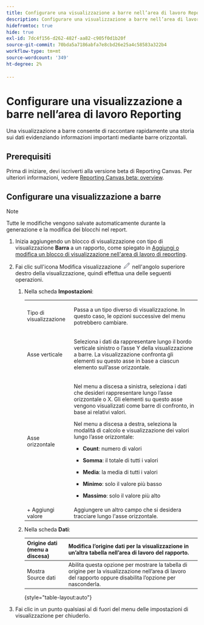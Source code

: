 ```yaml
---
title: Configurare una visualizzazione a barre nell’area di lavoro Reporting
description: Configurare una visualizzazione a barre nell’area di lavoro Reporting
hidefromtoc: true
hide: true
exl-id: 7dc4f156-d262-482f-aa82-c905f0d1b20f
source-git-commit: 70bda5a7186abfa7e8cbd26e25a4c58583a322b4
workflow-type: tm+mt
source-wordcount: '349'
ht-degree: 2%

---
```


# Configurare una visualizzazione a barre nell’area di lavoro Reporting

Una visualizzazione a barre consente di raccontare rapidamente una storia sui dati evidenziando informazioni importanti mediante barre orizzontali.

## Prerequisiti

Prima di iniziare, devi iscriverti alla versione beta di Reporting Canvas. Per ulteriori informazioni, vedere [Reporting Canvas beta: overview](/help/quicksilver/product-announcements/betas/canvas-dashboards-beta/reporting-canvas-beta-overview.md).

## Configurare una visualizzazione a barre

>[!NOTE]
>
>Tutte le modifiche vengono salvate automaticamente durante la generazione e la modifica dei blocchi nel report.

1. Inizia aggiungendo un blocco di visualizzazione con tipo di visualizzazione **Barra** a un rapporto, come spiegato in [Aggiungi o modifica un blocco di visualizzazione nell&#39;area di lavoro di reporting](../../../reports-and-dashboards/reporting-canvas/visualization-blocks/add-or-edit-report-visualization.md).

1. Fai clic sull&#39;icona Modifica visualizzazione ![Icona Modifica](assets/edit-icon.png) nell&#39;angolo superiore destro della visualizzazione, quindi effettua una delle seguenti operazioni.

   1. Nella scheda **Impostazioni**:

      <table style="table-layout:auto">
       <col>
       <col>
       <tbody>
        <tr>
         <td role="rowheader">Tipo di visualizzazione</td>
         <td><p>Passa a un tipo diverso di visualizzazione. In questo caso, le opzioni successive del menu potrebbero cambiare.</p></td>
        </tr>
        <tr>
         <td role="rowheader">Asse verticale</td>
         <td><p>Seleziona i dati da rappresentare lungo il bordo verticale sinistro o l’asse Y della visualizzazione a barre. La visualizzazione confronta gli elementi su questo asse in base a ciascun elemento sull’asse orizzontale.</p></td>
        </tr>
        <tr>
         <td role="rowheader">Asse orizzontale</td>
         <td><p>Nel menu a discesa a sinistra, seleziona i dati che desideri rappresentare lungo l’asse orizzontale o X. Gli elementi su questo asse vengono visualizzati come barre di confronto, in base ai relativi valori.</p><p>Nel menu a discesa a destra, seleziona la modalità di calcolo e visualizzazione dei valori lungo l’asse orizzontale:</p>
          <ul>
           <li><p><b>Count</b>: numero di valori</p></li>
           <li><p><b>Somma</b>: il totale di tutti i valori </p></li>
           <li><p><b>Media</b>: la media di tutti i valori</p></li>
           <li><p><b>Minimo</b>: solo il valore più basso</p></li>
           <li><p><b>Massimo</b>: solo il valore più alto</p></li>
          </ul></td>
        </tr>
        <tr>
         <td role="rowheader">+ Aggiungi valore</td>
         <td>Aggiungere un altro campo che si desidera tracciare lungo l'asse orizzontale.</td>
        </tr>
       </tbody>
      </table>

   1. Nella scheda **Dati**:

      | Origine dati (menu a discesa) | Modifica l’origine dati per la visualizzazione in un’altra tabella nell’area di lavoro del rapporto. |
      |---|---|
      | Mostra Source dati | Abilita questa opzione per mostrare la tabella di origine per la visualizzazione nell’area di lavoro del rapporto oppure disabilita l’opzione per nasconderla. |

      {style="table-layout:auto"}

      <!--   
      NOLAN-FLAG: convert table to html. 
      -->

1. Fai clic in un punto qualsiasi al di fuori del menu delle impostazioni di visualizzazione per chiuderlo.
